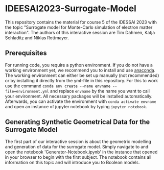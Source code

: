 # IDEESAI2023-Surrogate-Model
This repository contains the material for course 5 of the IDESSAI 2023 with the topic "Surrogate model for Monte-Carlo simulation of electron matter interaction".
The authors of this interactive session are Tim Dahmen, Katja Schladitz and Niklas Rottmayer. 

## Prerequisites
For running code, you require a python environment. If you do not have a working environment yet, we recommend you to install and use [anaconda](https://www.anaconda.com/download). 
The working environment can either be set up manually (not recommended) or by installing it directly from the yml-file in this repository. For this to work use the command
```conda env create --name envname --file=environment.yml``` and replace ```envname``` by the name you want to call your environment. All necessary packages will be installed automatically. Afterwards, you can activate the environment with ```conda activate envname``` and open an instance of jupyter notebook by typing ```jupyter notebook```. 

## Generating Synthetic Geometrical Data for the Surrogate Model
The first part of our interactive session is about the geometric modelling and generation of data for the surrogate model. Simply navigate to and open the notebook 'Generator-Notebook.ipynb' in the instance that opened in your browser to begin with the first subject. The notebook contains all information on this topic and will introduce you to Boolean models. 

